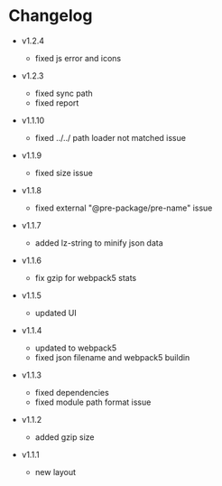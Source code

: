 # Changelog

* v1.2.4
    * fixed js error and icons

* v1.2.3
    * fixed sync path
    * fixed report

* v1.1.10
    * fixed ../../ path loader not matched issue

* v1.1.9
    * fixed size issue

* v1.1.8
    * fixed external "@pre-package/pre-name" issue

* v1.1.7
    * added lz-string to minify json data

* v1.1.6
    * fix gzip for webpack5 stats

* v1.1.5
    * updated UI

* v1.1.4
    * updated to webpack5
    * fixed json filename and webpack5 buildin

* v1.1.3
    * fixed dependencies 
    * fixed module path format issue

* v1.1.2
    * added gzip size

* v1.1.1
    * new layout
